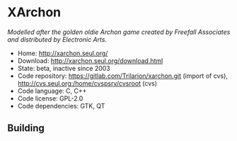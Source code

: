 # XArchon

_Modelled after the golden oldie Archon game created by Freefall Associates and distributed by Electronic Arts._

- Home: http://xarchon.seul.org/
- Download: http://xarchon.seul.org/download.html
- State: beta, inactive since 2003
- Code repository: https://gitlab.com/Trilarion/xarchon.git (import of cvs), http://cvs.seul.org:/home/cvspsrv/cvsroot (cvs)
- Code language: C, C++
- Code license: GPL-2.0
- Code dependencies: GTK, QT

## Building


